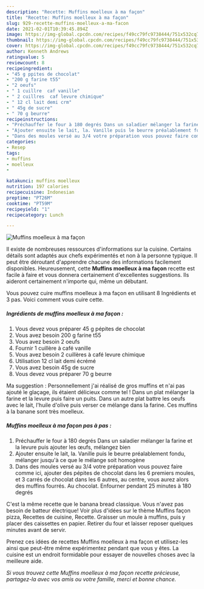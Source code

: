 ```yaml
---
description: "Recette: Muffins moelleux à ma façon"
title: "Recette: Muffins moelleux à ma façon"
slug: 929-recette-muffins-moelleux-a-ma-facon
date: 2021-02-01T10:39:45.894Z
image: https://img-global.cpcdn.com/recipes/f49cc79fc9738444/751x532cq70/muffins-moelleux-a-ma-facon-photo-principale-de-la-recette.jpg
thumbnail: https://img-global.cpcdn.com/recipes/f49cc79fc9738444/751x532cq70/muffins-moelleux-a-ma-facon-photo-principale-de-la-recette.jpg
cover: https://img-global.cpcdn.com/recipes/f49cc79fc9738444/751x532cq70/muffins-moelleux-a-ma-facon-photo-principale-de-la-recette.jpg
author: Kenneth Andrews
ratingvalue: 5
reviewcount: 8
recipeingredient:
- "45 g ppites de chocolat"
- "200 g farine t55"
- "2 oeufs"
- " 1 cuillre  caf vanille"
- " 2 cuillres  caf levure chimique"
- " 12 cl lait demi crm"
- " 45g de sucre"
- " 70 g beurre"
recipeinstructions:
- "Préchauffer le four à 180 degrés Dans un saladier mélanger la farine et la levure puis ajouter les œufs, mélangez bien"
- "Ajouter ensuite le lait, la. Vanille puis le beurre préalablement fondu, mélanger jusqu&#39;à ce que le mélange soit homogène"
- "Dans des moules versé au 3/4 votre préparation vous pouvez faire comme ici, ajouter des pépites de chocolat dans les 6 premiers moules, et 3 carrés de chocolat dans les 6 autres, au centre, vous aurez alors des muffins fourrés. Au chocolat. Enfourner pendant 25 minutes à 180 degrés"
categories:
- Resep
tags:
- muffins
- moelleux
- 

katakunci: muffins moelleux  
nutrition: 197 calories
recipecuisine: Indonesian
preptime: "PT26M"
cooktime: "PT59M"
recipeyield: "1"
recipecategory: Lunch

---
```



![Muffins moelleux à ma façon](https://img-global.cpcdn.com/recipes/f49cc79fc9738444/751x532cq70/muffins-moelleux-a-ma-facon-photo-principale-de-la-recette.jpg)

Il existe de nombreuses ressources d'informations sur la cuisine. Certains détails sont adaptés aux chefs expérimentés et non à la personne typique. Il peut être déroutant d'apprendre chacune des informations facilement disponibles. Heureusement, cette <strong> Muffins moelleux à ma façon </strong> recette est facile à faire et vous donnera certainement d'excellentes suggestions. Ils aideront certainement n'importe qui, même un débutant.

<!--inarticleads1-->

Vous pouvez cuire muffins moelleux à ma façon en utilisant 8 Ingrédients et 3 pas. Voici comment vous cuire cette.

##### Ingrédients de muffins moelleux à ma façon :

1. Vous devez vous préparer 45 g pépites de chocolat
1. Vous avez besoin 200 g farine t55
1. Vous avez besoin 2 oeufs
1. Fournir  1 cuillère à café vanille
1. Vous avez besoin  2 cuillères à café levure chimique
1. Utilisation  12 cl lait demi écrémé
1. Vous avez besoin  45g de sucre
1. Vous devez vous préparer  70 g beurre


Ma suggestion : Personnellement j&#39;ai réalisé de gros muffins et n&#39;ai pas ajouté le glaçage, ils étaient délicieux comme tel ! Dans un plat mélanger la farine et la levure puis faire un puits. Dans un autre plat battre les oeufs avec le lait, l&#39;huile d&#39;olive puis verser ce mélange dans la farine. Ces muffins à la banane sont très moelleux. 

<!--inarticleads2-->

##### Muffins moelleux à ma façon pas à pas :

1. Préchauffer le four à 180 degrés Dans un saladier mélanger la farine et la levure puis ajouter les œufs, mélangez bien
1. Ajouter ensuite le lait, la. Vanille puis le beurre préalablement fondu, mélanger jusqu&#39;à ce que le mélange soit homogène
1. Dans des moules versé au 3/4 votre préparation vous pouvez faire comme ici, ajouter des pépites de chocolat dans les 6 premiers moules, et 3 carrés de chocolat dans les 6 autres, au centre, vous aurez alors des muffins fourrés. Au chocolat. Enfourner pendant 25 minutes à 180 degrés


C&#39;est la même recette que le banana bread classique. Vous n&#39;avez pas besoin de batteur électrique! Voir plus d&#39;idées sur le thème Muffins façon pizza, Recettes de cuisine, Recette. Graisser un moule à muffins, puis y placer des caissettes en papier. Retirer du four et laisser reposer quelques minutes avant de servir. 

<!--inarticleads1-->

<p>
Prenez ces idées de recettes Muffins moelleux à ma façon et utilisez-les ainsi que peut-être même expérimentez pendant que vous y êtes. La cuisine est un endroit formidable pour essayer de nouvelles choses avec la meilleure aide.
</p>

<p>
<i>Si vous trouvez cette Muffins moelleux à ma façon recette précieuse, partagez-la avec vos amis ou votre famille, merci et bonne chance.</i>
</p>
